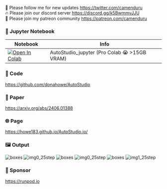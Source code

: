 🐣 Please follow me for new updates https://twitter.com/camenduru <br />
🔥 Please join our discord server https://discord.gg/k5BwmmvJJU <br />
🥳 Please join my patreon community https://patreon.com/camenduru <br />

### 🍊 Jupyter Notebook

| Notebook | Info
| --- | --- |
[![Open In Colab](https://colab.research.google.com/assets/colab-badge.svg)](https://colab.research.google.com/github/camenduru/AutoStudio-jupyter/blob/main/AutoStudio_jupyter.ipynb) | AutoStudio_jupyter (Pro Colab 😭 >15GB VRAM)

### 🧬 Code
https://github.com/donahowe/AutoStudio

### 📄 Paper
https://arxiv.org/abs/2406.01388

### 🌐 Page
https://howe183.github.io/AutoStudio.io/

### 🖼 Output
![boxes](https://github.com/camenduru/AutoStudio-jupyter/assets/54370274/b1690141-9a62-4834-b961-f2ff3d1c8e17)
![img0_25step](https://github.com/camenduru/AutoStudio-jupyter/assets/54370274/4fd156cb-e217-4dec-9fcf-e10155a7debe)
![boxes](https://github.com/camenduru/AutoStudio-jupyter/assets/54370274/825b79d6-606d-477e-9db9-ac242057784f)
![img0_25step](https://github.com/camenduru/AutoStudio-jupyter/assets/54370274/5fab8cca-a6ef-48b2-93e8-cdc5eefe24ae)
![boxes](https://github.com/camenduru/AutoStudio-jupyter/assets/54370274/76ec7933-2fed-424d-892b-4ed9d3142e90)
![img1_25step](https://github.com/camenduru/AutoStudio-jupyter/assets/54370274/73281898-13d6-4319-ac36-c6c88f344b4f)



### 🏢 Sponsor
https://runpod.io
